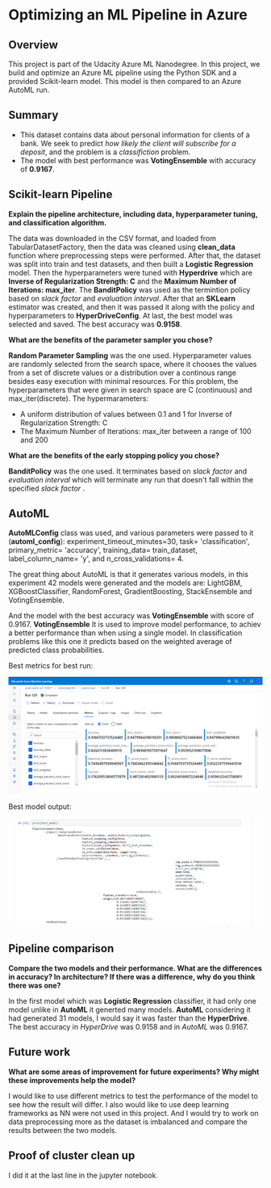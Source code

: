# Optimizing an ML Pipeline in Azure

## Overview

This project is part of the Udacity Azure ML Nanodegree.
In this project, we build and optimize an Azure ML pipeline using the Python SDK and a provided Scikit-learn model.
This model is then compared to an Azure AutoML run.

## Summary

- This dataset contains data about personal information for clients of a bank. We seek to predict *how likely the client will subscribe for a deposit*, and the problem is a *classifiction* problem.
- The model with best performance was **VotingEnsemble** with accuracy of **0.9167**.


## Scikit-learn Pipeline
**Explain the pipeline architecture, including data, hyperparameter tuning, and classification algorithm.**

The data was downloaded in the CSV format, and loaded from TabularDatasetFactory, then the data was cleaned using **clean_data** function where preprocessing steps were performed.
After that, the dataset was split into train and test datasets, and then built a **Logistic Regression** model.
Then the hyperparameters were tuned with **Hyperdrive** which are **Inverse of Regularization Strength: C** and the **Maximum Number of Iterations: max_iter**.
The **BanditPolicy** was used as the termintion policy based on *slack factor* and *evaluation interval*.
After that an **SKLearn** estimator was created, and then it was passed it along with the policy and hyperparameters to **HyperDriveConfig**.
At last, the best model was selected and saved.
The best accuracy was **0.9158**.


**What are the benefits of the parameter sampler you chose?**

**Random Parameter Sampling** was the one used. Hyperparameter values are randomly selected from the search space, where it chooses the values from a set of discrete values or a distribution over a continous range besides easy execution with minimal resources. For this problem, the hyperparameters that were given in search space are C (continuous) and max_iter(discrete).
The hypermarameters:
 - A uniform distribution of values between 0.1 and 1 for Inverse of Regularization Strength: C
 - The Maximum Number of Iterations: max_iter between a range of 100 and 200


**What are the benefits of the early stopping policy you chose?**

**BanditPolicy** was the one used. It terminates based on *slack factor* and *evaluation interval* which will terminate any run that doesn't fall within the specified *slack factor* .



## AutoML

**AutoMLConfig** class was used, and various parameters were passed to it (**automl_config**): experiment_timeout_minutes=30, task= 'classification', primary_metric= 'accuracy', training_data= train_dataset, label_column_name= 'y', and n_cross_validations= 4.

The great thing about AutoML is that it generates various models, in this experiment 42 models were generated and the models are: LightGBM, XGBoostClassifier, RandomForest, GradientBoosting, StackEnsemble and VotingEnsemble.

And the model with the best accuracy was **VotingEnsemble** with score of 0.9167. **VotingEnsemble** It is used to improve model performance, to achiev a better performance than when using a single model. In classification problems like this one it predicts based on the weighted average of predicted class probabilities.

Best metrics for best run:

![automl-5](https://github.com/fati-ma/nd00333_AZMLND_Optimizing_a_Pipeline_in_Azure-Starter_Files/blob/master/automl-5.PNG?raw=true)

Best model output:

![](https://github.com/fati-ma/nd00333_AZMLND_Optimizing_a_Pipeline_in_Azure-Starter_Files/blob/master/best-ml-model.PNG?raw=true)



## Pipeline comparison
**Compare the two models and their performance. What are the differences in accuracy? In architecture? If there was a difference, why do you think there was one?**

In the first model which was **Logistic Regression** classifier, it had only one model unlike in **AutoML** it generted many models.
**AutoML** considering it had generated 31 models, I would say it was faster than the **HyperDrive**.
The best accuracy in *HyperDrive* was 0.9158 and in *AutoML* was 0.9167.

## Future work
**What are some areas of improvement for future experiments? Why might these improvements help the model?**

I would like to use different metrics to test the performance of the model to see how the result will differ.
I also would like to use deep learning frameworks as NN were not used in this project.
And I would try to work on data preprocessing more as the dataset is imbalanced and compare the results between the two models.

## Proof of cluster clean up

I did it at the last line in the jupyter notebook.




